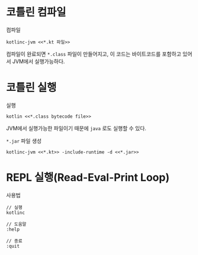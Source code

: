 # 코틀린 컴파일
컴파일 
```
kotlinc-jvm <<*.kt 파일>>
```

컴파일이 완료되면 `*.class` 파일이 만들어지고, 이 코드는 바이트코드를 포함하고 있어서 JVM에서 실행가능하다. 

# 코틀린 실행
실행
```
kotlin <<*.class bytecode file>>
```
JVM에서 실행가능한 파일이기 때문에 `java` 로도 실행할 수 있다. 

`*.jar` 파일 생성
```
kotlinc-jvm <<*.kt>> -include-runtime -d <<*.jar>>
```

# REPL 실행(Read-Eval-Print Loop)
사용법
```
// 실행
kotlinc

// 도움말
:help

// 종료
:quit
```